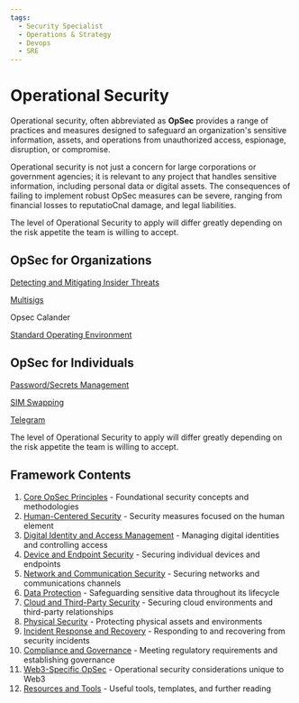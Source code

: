 ```yaml
---
tags:
  - Security Specialist
  - Operations & Strategy
  - Devops
  - SRE
---
```


# Operational Security


Operational security, often abbreviated as **OpSec** provides a range of practices and measures designed to safeguard an organization's sensitive information, assets, and operations from unauthorized access, espionage, disruption, or compromise.

Operational security is not just a concern for large corporations or government agencies; it is relevant to any project that handles sensitive information, including personal data or digital assets. The consequences of failing to implement robust OpSec measures can be severe, ranging from financial losses to reputatioCnal damage, and legal liabilities.

The level of Operational Security to apply will differ greatly depending on the risk appetite the team is willing to accept.

## OpSec for Organizations
[Detecting and Mitigating Insider Threats](detecting-and-mitigating-insider-threats.md)

[Multisigs](Multisigs.md)

Opsec Calander

[Standard Operating Environment](standard-operating-environment.md)

## OpSec for Individuals

[Password/Secrets Management](password-secrets-management.md)

[SIM Swapping](sim-swapping.md)

[Telegram](telegram.md)


The level of Operational Security to apply will differ greatly depending on the risk appetite the team is willing to accept.

## Framework Contents

1. [Core OpSec Principles](./core-opsec-principles.md) - Foundational security concepts and methodologies
2. [Human-Centered Security](./human-centered-security/README.md) - Security measures focused on the human element
3. [Digital Identity and Access Management](./digital-identity-access/README.md) - Managing digital identities and controlling access
4. [Device and Endpoint Security](./device-endpoint-security/README.md) - Securing individual devices and endpoints
5. [Network and Communication Security](./network-communication/README.md) - Securing networks and communications channels
6. [Data Protection](./data-protection/README.md) - Safeguarding sensitive data throughout its lifecycle
7. [Cloud and Third-Party Security](./cloud-third-party/README.md) - Securing cloud environments and third-party relationships
8. [Physical Security](./physical-security/README.md) - Protecting physical assets and environments
9. [Incident Response and Recovery](./incident-response-recovery.md) - Responding to and recovering from security incidents
10. [Compliance and Governance](./compliance-governance.md) - Meeting regulatory requirements and establishing governance
11. [Web3-Specific OpSec](./web3-specific-opsec/README.md) - Operational security considerations unique to Web3
12. [Resources and Tools](./resources-tools.md) - Useful tools, templates, and further reading
